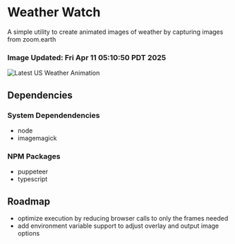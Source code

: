 # Weather Watch

A simple utility to create animated images of weather by capturing images from zoom.earth

### Image Updated: Fri Apr 11 05:10:50 PDT 2025

![Latest US Weather Animation](animations/2025-04-11.webp)

## Dependencies
### System Dependendencies
* node
* imagemagick
### NPM Packages
* puppeteer
* typescript

## Roadmap
* optimize execution by reducing browser calls to only the frames needed
* add environment variable support to adjust overlay and output image options
